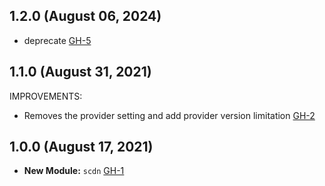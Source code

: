 ## 1.2.0 (August 06, 2024)

- deprecate [GH-5](https://github.com/alibabacloud-automation/terraform-alicloud-scdn/pull/5)

## 1.1.0 (August 31, 2021)

IMPROVEMENTS:

- Removes the provider setting and add provider version limitation [GH-2](https://github.com/terraform-alicloud-modules/terraform-alicloud-scdn/pull/2)

## 1.0.0 (August 17, 2021)

- **New Module:** `scdn` [GH-1](https://github.com/terraform-alicloud-modules/terraform-alicloud-scdn/pull/1)